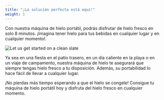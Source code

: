 ```yaml
---
title: "¡La solución perfecta está aquí!"
weight: 1
---
```


Con nuestra máquina de hielo portátil, podrás disfrutar de hielo fresco en solo 8 minutos. ¡Imagina tener hielo para tus bebidas en cualquier lugar y en cualquier momento!.

![Let us get started on a clean slate](images/banner.png)

Ya sea en una fiesta en el patio trasero, en un día caliente en la playa o en un viaje de campamento, nuestra máquina de hielo te asegurará que siempre tengas hielo fresco a tu disposición. Además, su portabilidad lo hace fácil de llevar a cualquier lugar. 

¡No pierdas más tiempo esperando a que el hielo se congele! Consigue tu máquina de hielo portátil hoy y disfruta del hielo fresco en cualquier momento.